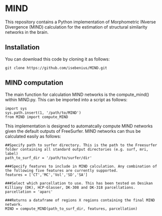 # MIND
This repository contains a Python implementation of Morphometric INverse Divergence (MIND) calculation for the estimation of structural similarity networks in the brain.

## Installation
You can download this code by cloning it as follows: 
```
git clone https://github.com/isebenius/MIND.git 
```
## MIND computation
The main function for calculation MIND networks is the compute_mind() within MIND.py. This can be imported into a script as follows:
```
import sys
sys.path.insert(1, '/path/to/MIND')
from MIND import compute_MIND
```

This implementation is designed to automatcally compute MIND networks given the default outputs of FreeSurfer. MIND networks can thus be calculated easily as follows:

```
##Specify path to surfer directory. This is the path to the Freesurfer folder containing all standard output directories (e.g. surf, mri, label)
path_to_surf_dir = '/path/to/surfer/dir' 

###Specify features to include in MIND calculation. Any combination of the following five features are currently supported.
features = ['CT','MC','Vol','SD','SA'] 

###Select which parcellation to use. This has been tested on Desikan Killiany (DK), HCP-Glasser, DK-308 and DK-318 parcellations.
parcellation = 'aparc' 

###Returns a dataframe of regions X regions containing the final MIND network.
MIND = compute_MIND(path_to_surf_dir, features, parcellation) 

```
